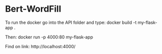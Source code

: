 # Bert-WordFill

To run the docker go into the API folder and type:
docker build -t my-flask-app .

Then:
docker run -p 4000:80 my-flask-app

Find on link:
http://localhost:4000/